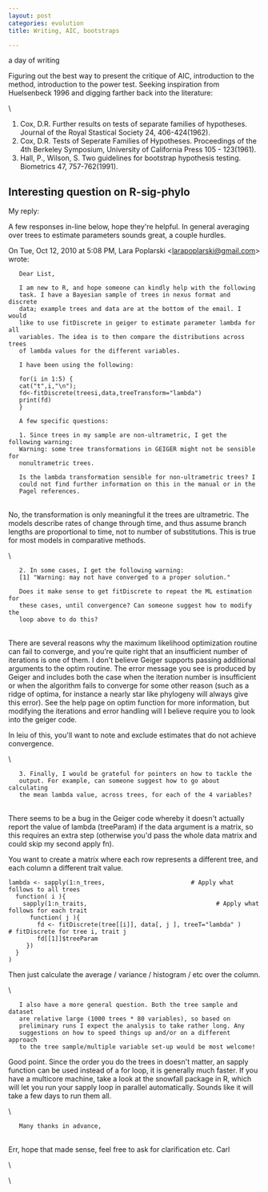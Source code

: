```yaml
---
layout: post
categories: evolution
title: Writing, AIC, bootstraps 

---
```






a day of writing

Figuring out the best way to present the critique of AIC, introduction
to the method, introduction to the power test. Seeking inspiration from
Huelsenbeck 1996 and digging farther back into the literature:

\

1.  Cox, D.R. Further results on tests of separate families of
    hypotheses. Journal of the Royal Stastical Society 24,
    406-424(1962).
2.  Cox, D.R. Tests of Seperate Families of Hypotheses. Proceedings of
    the 4th Berkeley Symposium, University of California Press 105 -
    123(1961).
3.  Hall, P., Wilson, S. Two guidelines for bootstrap hypothesis
    testing. Biometrics 47, 757-762(1991).

Interesting question on R-sig-phylo
-----------------------------------

My reply:

A few responses in-line below, hope they're helpful. In general
averaging over trees to estimate parameters sounds great, a couple
hurdles.

On Tue, Oct 12, 2010 at 5:08 PM, Lara Poplarski
<larapoplarski@gmail.com\> wrote:

       Dear List,

       I am new to R, and hope someone can kindly help with the following
       task. I have a Bayesian sample of trees in nexus format and discrete
       data; example trees and data are at the bottom of the email. I would
       like to use fitDiscrete in geiger to estimate parameter lambda for all
       variables. The idea is to then compare the distributions across trees
       of lambda values for the different variables.

       I have been using the following:

       for(i in 1:5) {
       cat("t",i,"\n");
       fd<-fitDiscrete(treesi,data,treeTransform="lambda")
       print(fd)
       }

       A few specific questions:

       1. Since trees in my sample are non-ultrametric, I get the following warning:
       Warning: some tree transformations in GEIGER might not be sensible for
       nonultrametric trees.

       Is the lambda transformation sensible for non-ultrametric trees? I
       could not find further information on this in the manual or in the
       Pagel references.

\
 No, the transformation is only meaningful it the trees are ultrametric.
The models describe rates of change through time, and thus assume branch
lengths are proportional to time, not to number of substitutions. This
is true for most models in comparative methods.

\

       2. In some cases, I get the following warning:
       [1] "Warning: may not have converged to a proper solution."

       Does it make sense to get fitDiscrete to repeat the ML estimation for
       these cases, until convergence? Can someone suggest how to modify the
       loop above to do this?

\
 There are several reasons why the maximum likelihood optimization
routine can fail to converge, and you're quite right that an
insufficient number of iterations is one of them. I don't believe Geiger
supports passing additional arguments to the optim routine. The error
message you see is produced by Geiger and includes both the case when
the iteration number is insufficient or when the algorithm fails to
converge for some other reason (such as a ridge of optima, for instance
a nearly star like phylogeny will always give this error). See the help
page on optim function for more information, but modifying the
iterations and error handling will I believe require you to look into
the geiger code.

In leiu of this, you'll want to note and exclude estimates that do not
achieve convergence.

\

       3. Finally, I would be grateful for pointers on how to tackle the
       output. For example, can someone suggest how to go about calculating
       the mean lambda value, across trees, for each of the 4 variables?

\
 There seems to be a bug in the Geiger code whereby it doesn't actually
report the value of lambda (treeParam) if the data argument is a matrix,
so this requires an extra step (otherwise you'd pass the whole data
matrix and could skip my second apply fn).

You want to create a matrix where each row represents a different tree,
and each column a different trait value.

~~~~ {.de1}
lambda <- sapply(1:n_trees,                        # Apply what follows to all trees
  function( i ){
    sapply(1:n_traits,                                    # Apply what follows for each trait
      function( j ){
        fd <- fitDiscrete(tree[[i]], data[, j ], treeT="lambda" )     # fitDiscrete for tree i, trait j
        fd[[1]]$treeParam
     })
  }
)
~~~~

Then just calculate the average / variance / histogram / etc over the
column.

\

       I also have a more general question. Both the tree sample and dataset
       are relative large (1000 trees * 80 variables), so based on
       preliminary runs I expect the analysis to take rather long. Any
       suggestions on how to speed things up and/or on a different approach
       to the tree sample/multiple variable set-up would be most welcome!

Good point. Since the order you do the trees in doesn't matter, an
sapply function can be used instead of a for loop, it is generally much
faster. If you have a multicore machine, take a look at the snowfall
package in R, which will let you run your sapply loop in parallel
automatically. Sounds like it will take a few days to run them all.

\

       Many thanks in advance,

\
 Err, hope that made sense, feel free to ask for clarification etc. Carl

\

\

